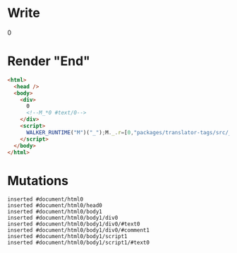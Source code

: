 # Write
  <div>0<!--M_*0 #text/0--></div><script>WALKER_RUNTIME("M")("_");M._.r=[0,"packages/translator-tags/src/__tests__/fixtures/lifecycle-tag-this-attrs/template.marko_0",0];M._.w()</script>


# Render "End"
```html
<html>
  <head />
  <body>
    <div>
      0
      <!--M_*0 #text/0-->
    </div>
    <script>
      WALKER_RUNTIME("M")("_");M._.r=[0,"packages/translator-tags/src/__tests__/fixtures/lifecycle-tag-this-attrs/template.marko_0",0];M._.w()
    </script>
  </body>
</html>
```

# Mutations
```
inserted #document/html0
inserted #document/html0/head0
inserted #document/html0/body1
inserted #document/html0/body1/div0
inserted #document/html0/body1/div0/#text0
inserted #document/html0/body1/div0/#comment1
inserted #document/html0/body1/script1
inserted #document/html0/body1/script1/#text0
```